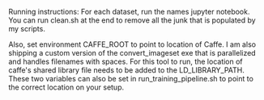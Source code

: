 Running instructions:
For each dataset, run the names jupyter notebook. You can run clean.sh at the 
end to remove all the junk that is populated by my scripts.

Also, set environment CAFFE_ROOT to point to location of Caffe. I am also
shipping a custom version of the convert_imageset exe that is parallelized and
handles filenames with spaces. For this tool to run, the location of caffe's
shared library file needs to be added to the LD_LIBRARY_PATH. These two
variables can also be set in run_training_pipeline.sh to point to the correct
location on your setup.

